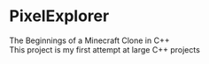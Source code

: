 # PixelExplorer  
The Beginnings of a Minecraft Clone in C++  
This project is my first attempt at large C++ projects
